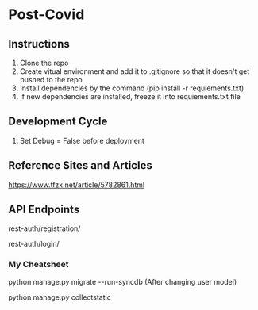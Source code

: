 # Post-Covid

## Instructions
1. Clone the repo
2. Create vitual environment and add it to .gitignore so that it doesn't get pushed to the repo
3. Install dependencies by the command (pip install -r requiements.txt)
4. If new dependencies are installed, freeze it into requiements.txt file

## Development Cycle
1. Set Debug = False before deployment

## Reference Sites and Articles
https://www.tfzx.net/article/5782861.html

## API Endpoints
rest-auth/registration/

rest-auth/login/

### My Cheatsheet
python manage.py migrate --run-syncdb (After changing user model)

python manage.py collectstatic
